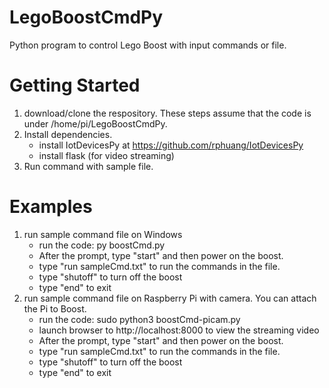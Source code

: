 # LegoBoostCmdPy
Python program to control Lego Boost with input commands or file.

# Getting Started
1. download/clone the respository. These steps assume that the code is under /home/pi/LegoBoostCmdPy.
2. Install dependencies. 
   * install IotDevicesPy at https://github.com/rphuang/IotDevicesPy
   * install flask (for video streaming)
3. Run command with sample file.

# Examples
1. run sample command file on Windows
   * run the code: py boostCmd.py
   * After the prompt, type "start" and then power on the boost.
   * type "run sampleCmd.txt" to run the commands in the file.
   * type "shutoff" to turn off the boost
   * type "end" to exit
2. run sample command file on Raspberry Pi with camera. You can attach the Pi to Boost.
   * run the code: sudo python3 boostCmd-picam.py
   * launch browser to http://localhost:8000 to view the streaming video
   * After the prompt, type "start" and then power on the boost.
   * type "run sampleCmd.txt" to run the commands in the file.
   * type "shutoff" to turn off the boost
   * type "end" to exit


